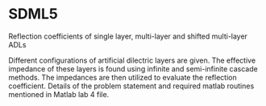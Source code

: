 # SDML5
Reflection coefficients of single layer, multi-layer and shifted multi-layer ADLs

Different configurations of artificial dilectric layers are given.
The effective impedance of these layers is found using infinite and semi-infinite cascade methods.
The impedances are then utilized to evaluate the reflection coefficient.
Details of the problem statement and required matlab routines mentioned in Matlab lab 4 file.
